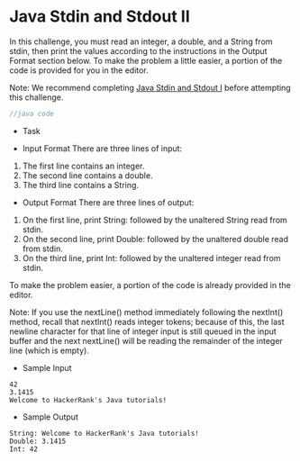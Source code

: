 # Java Stdin and Stdout II
In this challenge, you must read an integer, a double, and a String from stdin, then print the values according to the instructions in the Output Format section below. To make the problem a little easier, a portion of the code is provided for you in the editor.

Note: We recommend completing [Java Stdin and Stdout I]("https://github.com/mkskaushalya/Hackerrank-Java/tree/main/java-stdin-and-stdout-1") before attempting this challenge.

```java
//java code
```


- Task


- Input Format
There are three lines of input:

1. The first line contains an integer.
2. The second line contains a double.
3. The third line contains a String.

- Output Format
There are three lines of output:

1. On the first line, print String: followed by the unaltered String read from stdin.
2. On the second line, print Double: followed by the unaltered double read from stdin.
3. On the third line, print Int: followed by the unaltered integer read from stdin.

To make the problem easier, a portion of the code is already provided in the editor.

Note: If you use the nextLine() method immediately following the nextInt() method, recall that nextInt() reads integer tokens; because of this, the last newline character for that line of integer input is still queued in the input buffer and the next nextLine() will be reading the remainder of the integer line (which is empty).

- Sample Input
```
42
3.1415
Welcome to HackerRank's Java tutorials!
```
- Sample Output
```
String: Welcome to HackerRank's Java tutorials!
Double: 3.1415
Int: 42
```
